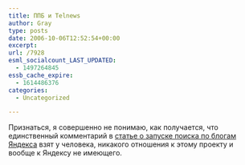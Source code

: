 ```yaml
---
title: ППБ и Telnews
author: Gray
type: posts
date: 2006-10-06T12:52:54+00:00
excerpt:
url: /7928
esml_socialcount_LAST_UPDATED:
  - 1497264845
essb_cache_expire:
  - 1614486376
categories:
  - Uncategorized

---
```








Признаться, я совершенно не понимаю, как получается, что единственный комментарий в <a href="http://telnews.ru/news.php?id=923" target="_blank">статье о запуске поиска по блогам Яндекса</a> взят у человека, никакого отношения к этому проекту и вообще к Яндексу не имеющего.